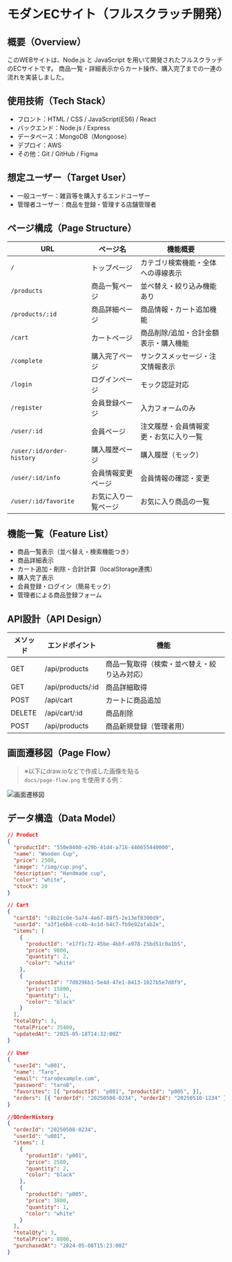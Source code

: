 # モダンECサイト（フルスクラッチ開発）

## 概要（Overview）
このWEBサイトは、Node.js と JavaScript を用いて開発されたフルスクラッチのECサイトです。
商品一覧・詳細表示からカート操作、購入完了までの一連の流れを実装しました。


## 使用技術（Tech Stack）
- フロント：HTML / CSS / JavaScript(ES6) / React
- バックエンド：Node.js / Express
- データベース：MongoDB（Mongoose）
- デプロイ：AWS
- その他：Git / GitHub / Figma
  

## 想定ユーザー（Target User）
- 一般ユーザー：雑貨等を購入するエンドユーザー
- 管理者ユーザー：商品を登録・管理する店舗管理者
  

## ページ構成（Page Structure）
| URL | ページ名 | 機能概要 |
|-----|----------|-----------|
| `/` | トップページ | カテゴリ検索機能・全体への導線表示 |
| `/products` | 商品一覧ページ | 並べ替え・絞り込み機能あり |
| `/products/:id` | 商品詳細ページ | 商品情報・カート追加機能 |
| `/cart` | カートページ | 商品削除/追加・合計金額表示・購入機能 |
| `/complete` | 購入完了ページ | サンクスメッセージ・注文情報表示 |
| `/login` | ログインページ | モック認証対応 |
| `/register` | 会員登録ページ | 入力フォームのみ |
| `/user/:id` | 会員ページ | 注文履歴・会員情報変更・お気に入り一覧 |
| `/user/:id/order-history` | 購入履歴ページ | 購入履歴（モック） |
| `/user/:id/info` | 会員情報変更ページ | 会員情報の確認・変更 |
| `/user/:id/favorite` | お気に入り一覧ページ | お気に入り商品の一覧 |


## 機能一覧（Feature List）
- 商品一覧表示（並べ替え・検索機能つき）
- 商品詳細表示
- カート追加・削除・合計計算（localStorage連携）
- 購入完了表示
- 会員登録・ログイン（簡易モック）
- 管理者による商品登録フォーム


## API設計（API Design）
| メソッド | エンドポイント | 機能 |
|---------|--------------|--------------------------|
| GET |	/api/products |	商品一覧取得（検索・並べ替え・絞り込み対応）|
| GET | /api/products/:id | 商品詳細取得 |
| POST | /api/cart | カートに商品追加 |
| DELETE | /api/cart/:id | 商品削除 |
| POST | /api/products | 商品新規登録（管理者用）|


## 画面遷移図（Page Flow）

> ※以下にdraw.ioなどで作成した画像を貼る  
`docs/page-flow.png` を使用する例：

![画面遷移図](./docs/page-flow.png)


## データ構造（Data Model）

```json
// Product
{
  "productId": "550e8400-e29b-41d4-a716-446655440000",
  "name": "Wooden Cup",
  "price": 2500,
  "image": "/img/cup.png",
  "description": "Handmade cup",
  "color": "white",
  "stock": 20
}

// Cart
{
  "cartId": "c8b21c0e-5a74-4e67-88f5-2e13ef8300d9",
  "userId": "a3f1e6b8-cc4b-4c1d-b4c7-fb9e92afab2e",
  "items": [
    {
      "productId": "e17f1c72-45be-4bbf-a978-25bd51c0a1b5",
      "price": 9800,
      "quantity": 2,
      "color": "white"
    },
    {
      "productId": "7d0296b1-5e4d-47e1-8413-1027b5e7d8f9",
      "price": 15800,
      "quantity": 1,
      "color": "black"
    }
  ],
  "totalQty": 3,
  "totalPrice": 35400,
  "updatedAt": "2025-05-18T14:32:00Z"
}

// User
{
  "userId": "u001",
  "name": "Taro",
  "email": "taro@example.com",
  "password": "taro8",
  "favorites": [{ "productId": "p001", "productId": "p005", }],
  "orders": [{ "orderId": "20250508-0234", "orderId": "20250510-1234" }]
}

//OOrderHistory
{
  "orderId": "20250508-0234",
  "userId": "u001",
  "items": [
    {
      "productId": "p001",
      "price": 2500,
      "quantity": 2,
      "color": "black"
    },
    {
      "productId": "p005",
      "price": 3800,
      "quantity": 1,
      "color": "white"
    }
  ],
  "totalQty": 3,
  "totalPrice": 8800,
  "purchasedAt": "2024-05-08T15:23:00Z"
}
